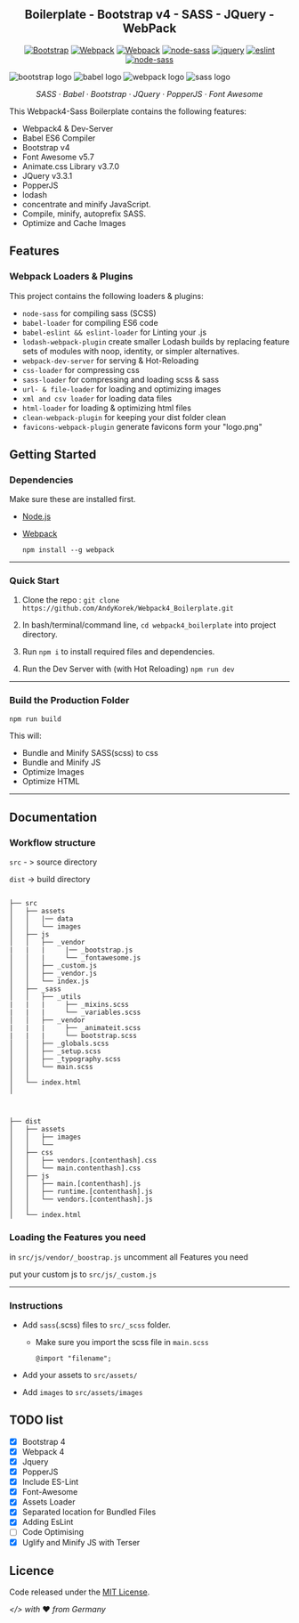 <h2 align="center">Boilerplate - Bootstrap v4 - SASS - JQuery - WebPack</h2>

<p align="center">    
<a href="http://getbootstrap.com/"><img alt="Bootstrap" src="https://img.shields.io/badge/Bootstrap-v4.3.1-563d7c.svg"></a>
                <a href="https://webpack.js.org/"><img alt="Webpack" src="https://img.shields.io/badge/Webpack-4.29.6-%238DD6F9.svg"></a>
                <a href="https://babeljs.io/"><img alt="Webpack" src="https://img.shields.io/badge/Babel%2FCore-7.3.4-%23f5da55.svg"></a>
                <a href="https://www.npmjs.com/package/gulp-sass"><img alt="node-sass" src="https://img.shields.io/badge/node--sass-v4.11.0-ff69b4.svg"></a>
                <a href="https://jquery.com/"><img src="https://img.shields.io/badge/jQuery-3.3.1-blue.svg" alt="jquery"></a>
                <a href="https://eslint.org/"><img src="https://img.shields.io/badge/es--lint-4.19.1-%23463fd4.svg" alt="eslint"><a/>
                <a href="https://fontawesome.com/"><img alt="node-sass" src="https://img.shields.io/badge/Font--Awesome-5.7.1-blue.svg"></a>
</p>

![bootstrap logo](https://abload.de/img/bootstrap-logo-vector78khf.png)
![babel logo](https://abload.de/img/2000px-babel_logo.svgrzkxw.png)
![webpack logo](https://abload.de/img/webpack1tkeb.png)
![sass logo](https://abload.de/img/1280px-sass_logo_colo0bjb4.png)

<p align="center">
  <em>
  SASS
  · Babel
  · Bootstrap
  · JQuery
  · PopperJS
  · Font Awesome
  </em>
</p>

This Webpack4-Sass Boilerplate contains the following features:

- Webpack4 & Dev-Server
- Babel ES6 Compiler
- Bootstrap v4
- Font Awesome v5.7
- Animate.css Library v3.7.0
- JQuery v3.3.1
- PopperJS
- lodash
- concentrate and minify JavaScript.
- Compile, minify, autoprefix SASS.
- Optimize and Cache Images

## Features

### Webpack Loaders & Plugins

This project contains the following loaders & plugins:

- `node-sass` for compiling sass (SCSS)
- `babel-loader` for compiling ES6 code
- `babel-eslint && eslint-loader` for Linting your .js
- `lodash-webpack-plugin` create smaller Lodash builds by replacing feature sets of modules with noop, identity, or simpler alternatives.
- `webpack-dev-server` for serving & Hot-Reloading
- `css-loader` for compressing css
- `sass-loader` for compressing and loading scss & sass
- `url- & file-loader` for loading and optimizing images
- `xml and csv loader` for loading data files
- `html-loader` for loading & optimizing html files
- `clean-webpack-plugin` for keeping your dist folder clean
- `favicons-webpack-plugin` generate favicons form your "logo.png"


## Getting Started

### Dependencies

Make sure these are installed first.

- [Node.js](http://nodejs.org)
- [Webpack](https://webpack.js.org/guides/installation/)

     `npm install --g webpack`

<hr/>

### Quick Start

1. Clone the repo :
      `git clone https://github.com/AndyKorek/Webpack4_Boilerplate.git
     `
2. In bash/terminal/command line, `cd webpack4_boilerplate` into project directory.
3. Run `npm i` to install required files and dependencies.

4. Run the Dev Server with (with Hot Reloading) `npm run dev`

<hr/>

### Build the Production Folder
`npm run build`

This will:

- Bundle and Minify SASS(scss) to css
- Bundle and Minify JS
- Optimize Images
- Optimize HTML

<hr/>

## Documentation

### Workflow structure

`src` - > source directory

`dist` -> build directory


```

├── src
│   ├── assets
│   │   |── data
│   │   └── images
│   ├── js
│   │   ├── _vendor
|   |   |     |── _bootstrap.js
│   │   |     └── _fontawesome.js
│   │   ├── _custom.js
│   │   ├── _vendor.js
│   │   └── index.js
│   ├── _sass
│   │   ├── _utils
|   |   |     ├── _mixins.scss
|   |   |     └── _variables.scss
│   │   ├── _vendor
|   |   |     ├── _animateit.scss
|   |   |     └── bootstrap.scss
│   │   ├── _globals.scss
│   │   ├── _setup.scss
│   │   ├── _typography.scss
│   │   └── main.scss
│   │
│   └── index.html
│



├── dist
│   ├── assets
│   │   ├── images
│   │   └── 
│   ├── css
│   │   ├── vendors.[contenthash].css
│   │   └── main.contenthash].css
│   ├── js
│   │   ├── main.[contenthash].js
│   │   ├── runtime.[contenthash].js
│   │   └── vendors.[contenthash].js
│   │   
│   └── index.html

```
### Loading the Features you need

in  `src/js/vendor/_boostrap.js` uncomment all Features you need

put your custom js to `src/js/_custom.js`


<hr/>

### Instructions

- Add `sass`(.scss) files to `src/_scss` folder.

    - Make sure you import the scss file in `main.scss`
      ```
      @import "filename";
      ```
- Add your assets to `src/assets/`

- Add `images` to `src/assets/images`

## TODO list

- [x] Bootstrap 4
- [x] Webpack 4
- [x] Jquery
- [x] PopperJS
- [x] Include ES-Lint
- [x] Font-Awesome
- [x] Assets Loader
- [x] Separated location for Bundled Files
- [x] Adding EsLint
- [ ] Code Optimising
- [x] Uglify and Minify JS with Terser

## Licence

Code released under the [MIT License](https://github.com/AndyKorek/webpack4_boilerplate/blob/master/LICENSE).

*</> with* :heart: *from Germany*
